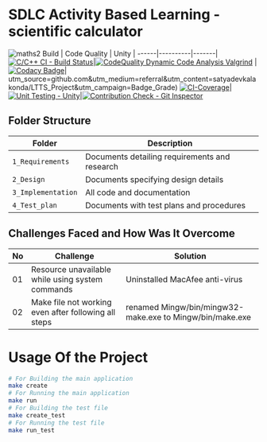 # SDLC Activity Based Learning - scientific calculator
![maths2](https://user-images.githubusercontent.com/36398260/114144855-67df4780-9933-11eb-9ffe-48cf0093065c.jpg)
Build | Code Quality | Unity |
------|----------|-------|
[![C/C++ CI - Build Status](https://github.com/sxk9676/Agile-Multi-File-C-Language-Scientific-Computation/actions/workflows/c-cpp.yml/badge.svg)](https://github.com/sxk9676/Agile-Multi-File-C-Language-Scientific-Computation/actions/workflows/c-cpp.yml)|[![CodeQuality Dynamic Code Analysis Valgrind](https://github.com/sxk9676/Agile-Multi-File-C-Language-Scientific-Computation/actions/workflows/code_quality_dyanamic.yml/badge.svg)](https://github.com/sxk9676/Agile-Multi-File-C-Language-Scientific-Computation/actions/workflows/code_quality_dyanamic.yml)
| [![Codacy Badge](https://app.codacy.com/project/badge/Grade/fd98a6e8584244428c888aabbcd02c0a)](https://app.codacy.com/gh/sxk9676/Agile-Multi-File-C-Language-Scientific-Computation/dashboard?utm_source=gh&utm_medium=referral&utm_content=&utm_campaign=Badge_grade)|
utm_source=github.com&amp;utm_medium=referral&amp;utm_content=satyadevkalakonda/LTTS_Project&amp;utm_campaign=Badge_Grade) [![CI-Coverage](https://github.com/satyadevkalakonda/LTTS_Project/actions/workflows/gcov.yml/badge.svg)](https://github.com/satyadevkalakonda/LTTS_Project/actions/workflows/gcov.yml)| [![Unit Testing - Unity](https://github.com/satyadevkalakonda/LTTS_Project/actions/workflows/unity.yml/badge.svg)](https://github.com/satyadevkalakonda/LTTS_Project/actions/workflows/unity.yml)|[![Contribution Check - Git Inspector](https://github.com/satyadevkalakonda/LTTS_Project/actions/workflows/gitinspector.yml/badge.svg)](https://github.com/satyadevkalakonda/LTTS_Project/actions/workflows/gitinspector.yml)
## Folder Structure
Folder             | Description
-------------------| -----------------------------------------
`1_Requirements`   | Documents detailing requirements and research
`2_Design`         | Documents specifying design details
`3_Implementation` | All code and documentation
`4_Test_plan`      | Documents with test plans and procedures
## Challenges Faced and How Was It Overcome
| No |Challenge  | Solution
|--|--|--|
| 01 |Resource unavailable while using system commands  | Uninstalled MacAfee anti-virus  |
| 02 | Make file not working even after following all steps  |renamed Mingw/bin/mingw32-make.exe to Mingw/bin/make.exe  |
# Usage Of the Project
```sh
# For Building the main application
make create
# For Running the main application
make run
# For Building the test file
make create_test
# For Running the test file
make run_test
```
